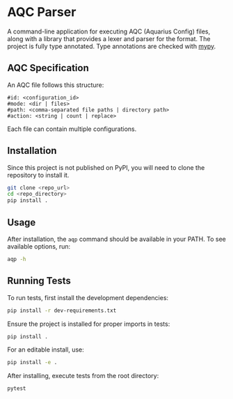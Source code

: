 # AQC Parser

A command-line application for executing AQC (Aquarius Config) files, along with a library that provides a lexer and parser for the format. The project is fully type annotated. Type annotations are checked with [mypy](https://github.com/python/mypy).

## AQC Specification

An AQC file follows this structure:

```text
#id: <configuration_id>
#mode: <dir | files>
#path: <comma-separated file paths | directory path>
#action: <string | count | replace>
```

Each file can contain multiple configurations.

## Installation

Since this project is not published on PyPI, you will need to clone the repository to install it.

```bash
git clone <repo_url>
cd <repo_directory>
pip install .
```

## Usage

After installation, the `aqp` command should be available in your PATH. To see available options, run:

```bash
aqp -h
```

## Running Tests

To run tests, first install the development dependencies:

```bash
pip install -r dev-requirements.txt
```

Ensure the project is installed for proper imports in tests:

```bash
pip install .
```

For an editable install, use:

```bash
pip install -e .
```

After installing, execute tests from the root directory:

```bash
pytest
```
